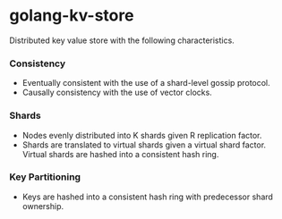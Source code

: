 # golang-kv-store

Distributed key value store with the following characteristics.  

### Consistency 
- Eventually consistent with the use of a shard-level gossip protocol.
- Causally consistency with the use of vector clocks.


### Shards
- Nodes evenly distributed into K shards given R replication factor.
- Shards are translated to virtual shards given a virtual shard factor.  
Virtual shards are hashed into a consistent hash ring.

### Key Partitioning
- Keys are hashed into a consistent hash ring with predecessor shard  
ownership.
